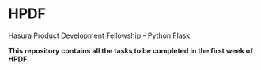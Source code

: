 # HPDF
Hasura Product Development Fellowship - Python Flask

<b>This repository contains all the tasks to be completed in the first week of HPDF.</b>
